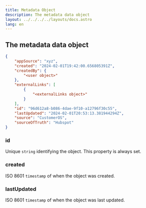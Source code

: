 ```yaml
---
title: Metadata Object
description: The metadata data object
layout: ../../../../layouts/docs.astro
lang: en
---
```


## The metadata data object

```json
{
    "appSource": "xyz",
    "created": "2024-02-01T19:42:00.656805391Z",
    "createdBy": {
        "<user object>"
    },
    "externalLinks": [
        {
            "<externalLinks object>"  
        }
    ],  
    "id": "96d612a8-b086-4dae-9f10-a12796f30c55",
    "lastUpdated": "2024-02-01T20:53:13.381944294Z",
    "source": "CustomerOS",
    "sourceOfTruth": "Hubspot"
}
```

### id
Unique `string` identifying the object.  This property is always set.

### created
ISO 8601 `timestamp` of when the object was created.

### lastUpdated
ISO 8601 `timestamp` of when the object was last updated.